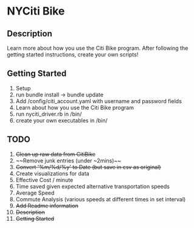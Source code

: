 NYCiti Bike
===========

Description
-----------
Learn more about how you use the Citi Bike program. After following the getting
started instructions, create your own scripts!

Getting Started
-----------
1. Setup
  1. run bundle install -> bundle update
  2. Add /config/citi_account.yaml with username and password fields
2. Learn about how you use the Citi Bike program
  1. run nyciti_driver.rb in /bin/
  2. create your own executables in /bin/

TODO
-----------
1. ~~Clean up raw data from CitiBike~~
  1. ~~Remove junk entries (under ~2mins)~~
  2. ~~Convert '%m/%d/%y' to Date (but save in csv as original)~~
2. Create visualizations for data
  1. Effective Cost / minute
  2. Time saved given expected alternative transportation speeds
  3. Average Speed
  4. Commute Analysis (various speeds at different times in set interval)
3. ~~Add Readme information~~
  1. ~~Description~~
  2. ~~Getting Started~~
